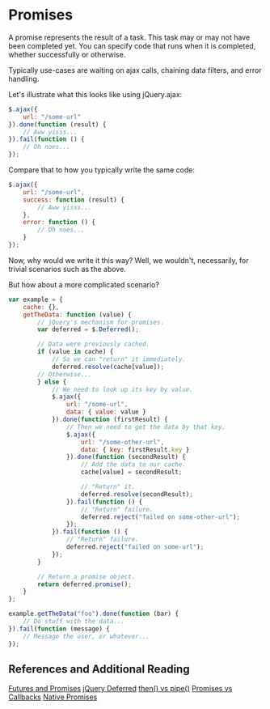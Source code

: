 # Promises

A promise represents the result of a task. This task may or may not have
been completed yet. You can specify code that runs when it is completed,
whether successfully or otherwise.

Typically use-cases are waiting on ajax calls, chaining data filters,
and error handling.

Let's illustrate what this looks like using jQuery.ajax:

```javascript
$.ajax({
	url: "/some-url"
}).done(function (result) {
	// Aww yisss...
}).fail(function () {
	// Oh noes...
});
```

Compare that to how you typically write the same code:

```javascript
$.ajax({
	url: "/some-url",
	success: function (result) {
		// Aww yisss...
	},
	error: function () {
		// Oh noes...
	}
});
```

Now, why would we write it this way? Well, we wouldn't, necessarily,
for trivial scenarios such as the above.

But how about a more complicated scenario?

```javascript
var example = {
	cache: {},
	getTheData: function (value) {
		// jQuery's mechanism for promises.
		var deferred = $.Deferred();

		// Data were previously cached.
		if (value in cache) {
			// So we can "return" it immediately.
			deferred.resolve(cache[value]);
		// Otherwise...
		} else {
			// We need to look up its key by value.
			$.ajax({
				url: "/some-url",
				data: { value: value }
			}).done(function (firstResult) {
				// Then we need to get the data by that key.
				$.ajax({
					url: "/some-other-url",
					data: { key: firstResult.key }
				}).done(function (secondResult) {
					// Add the data to our cache.
					cache[value] = secondResult;

					// "Return" it.
					deferred.resolve(secondResult);
				}).fail(function () {
					// "Return" failure.
					deferred.reject("failed on some-other-url");
				});
			}).fail(function () {
				// "Return" failure.
				deferred.reject("failed on some-url");
			});
		}

		// Return a promise object.
		return deferred.promise();
	}
};

example.getTheData("foo").done(function (bar) {
	// Do stuff with the data...
}).fail(function (message) {
	// Message the user, or whatever...
});
```

## References and Additional Reading

[Futures and Promises](http://goo.gl/cwTYz)
[jQuery Deferred](http://goo.gl/sbcydG)
[then() vs pipe()](http://goo.gl/eWnbX)
[Promises vs Callbacks](http://goo.gl/JBgrP)
[Native Promises](http://goo.gl/vTdulW)